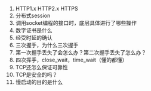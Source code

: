 1. HTTP1.x HTTP2.x HTTPS
2. 分布式session
3. 调用socket编程的接口时，底层具体进行了哪些操作
4. 数字证书是什么
5. 经受时延的确认
6. 三次握手，为什么三次握手
7. 第一次握手丢失了会怎么办？第二次握手丢失了怎么办？
8. 四次挥手，close_wait，time_wait（懂的都懂）
9. TCP还怎么保证可靠性
10. TCP是安全的吗？
11. 慢启动的目的是什么